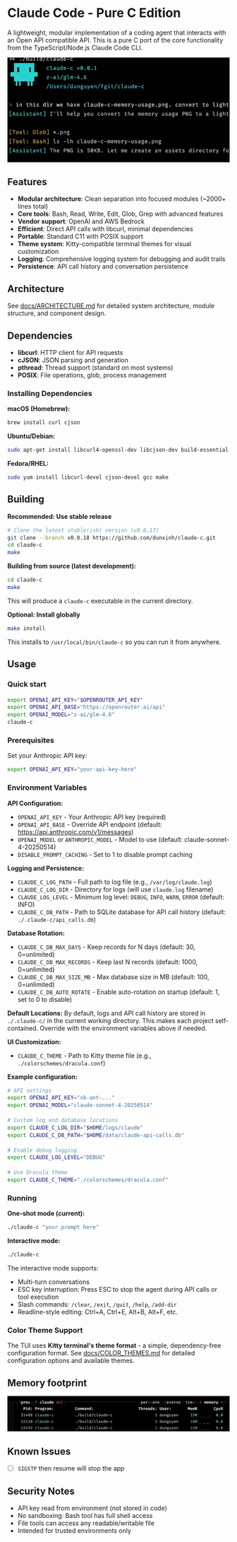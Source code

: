# Claude Code - Pure C Edition

A lightweight, modular implementation of a coding agent that interacts with an Open API compatible API. This is a pure C port of the core functionality from the TypeScript/Node.js Claude Code CLI.

![claude-c preview](assets/images/claude-c-preview.webp)

## Features

- **Modular architecture**: Clean separation into focused modules (~2000+ lines total)
- **Core tools**: Bash, Read, Write, Edit, Glob, Grep with advanced features
- **Vendor support**: OpenAI and AWS Bedrock
- **Efficient**: Direct API calls with libcurl, minimal dependencies
- **Portable**: Standard C11 with POSIX support
- **Theme system**: Kitty-compatible terminal themes for visual customization
- **Logging**: Comprehensive logging system for debugging and audit trails
- **Persistence**: API call history and conversation persistence

## Architecture

See [docs/ARCHITECTURE.md](docs/ARCHITECTURE.md) for detailed system architecture, module structure, and component design.

## Dependencies

- **libcurl**: HTTP client for API requests
- **cJSON**: JSON parsing and generation
- **pthread**: Thread support (standard on most systems)
- **POSIX**: File operations, glob, process management

### Installing Dependencies

**macOS (Homebrew):**
```bash
brew install curl cjson
```

**Ubuntu/Debian:**
```bash
sudo apt-get install libcurl4-openssl-dev libcjson-dev build-essential
```

**Fedora/RHEL:**
```bash
sudo yum install libcurl-devel cjson-devel gcc make
```

## Building

**Recommended: Use stable release**
```bash
# Clone the latest stable(ish) version (v0.0.17)
git clone --branch v0.0.18 https://github.com/dunxinh/claude-c.git
cd claude-c
make
```

**Building from source (latest development):**
```bash
cd claude-c
make
```

This will produce a `claude-c` executable in the current directory.

**Optional: Install globally**
```bash
make install
```

This installs to `/usr/local/bin/claude-c` so you can run it from anywhere.

## Usage

### Quick start

```sh
export OPENAI_API_KEY="$OPENROUTER_API_KEY"
export OPENAI_API_BASE="https://openrouter.ai/api"
export OPENAI_MODEL="z-ai/glm-4.6"
claude-c
```
### Prerequisites

Set your Anthropic API key:
```bash
export OPENAI_API_KEY="your-api-key-here"
```

### Environment Variables

**API Configuration:**
- `OPENAI_API_KEY` - Your Anthropic API key (required)
- `OPENAI_API_BASE` - Override API endpoint (default: https://api.anthropic.com/v1/messages)
- `OPENAI_MODEL` or `ANTHROPIC_MODEL` - Model to use (default: claude-sonnet-4-20250514)
- `DISABLE_PROMPT_CACHING` - Set to 1 to disable prompt caching

**Logging and Persistence:**
- `CLAUDE_C_LOG_PATH` - Full path to log file (e.g., `/var/log/claude.log`)
- `CLAUDE_C_LOG_DIR` - Directory for logs (will use `claude.log` filename)
- `CLAUDE_LOG_LEVEL` - Minimum log level: `DEBUG`, `INFO`, `WARN`, `ERROR` (default: INFO)
- `CLAUDE_C_DB_PATH` - Path to SQLite database for API call history (default: `./.claude-c/api_calls.db`)

**Database Rotation:**
- `CLAUDE_C_DB_MAX_DAYS` - Keep records for N days (default: 30, 0=unlimited)
- `CLAUDE_C_DB_MAX_RECORDS` - Keep last N records (default: 1000, 0=unlimited)
- `CLAUDE_C_DB_MAX_SIZE_MB` - Max database size in MB (default: 100, 0=unlimited)
- `CLAUDE_C_DB_AUTO_ROTATE` - Enable auto-rotation on startup (default: 1, set to 0 to disable)

**Default Locations:**
By default, logs and API call history are stored in `./.claude-c/` in the current working directory. This makes each project self-contained. Override with the environment variables above if needed.

**UI Customization:**
- `CLAUDE_C_THEME` - Path to Kitty theme file (e.g., `./colorschemes/dracula.conf`)

**Example configuration:**
```bash
# API settings
export OPENAI_API_KEY="sk-ant-..."
export OPENAI_MODEL="claude-sonnet-4-20250514"

# Custom log and database locations
export CLAUDE_C_LOG_DIR="$HOME/logs/claude"
export CLAUDE_C_DB_PATH="$HOME/data/claude-api-calls.db"

# Enable debug logging
export CLAUDE_LOG_LEVEL="DEBUG"

# Use Dracula theme
export CLAUDE_C_THEME="./colorschemes/dracula.conf"
```

### Running

**One-shot mode (current):**
```bash
./claude-c "your prompt here"
```

**Interactive mode:**
```bash
./claude-c
```

The interactive mode supports:
- Multi-turn conversations
- ESC key interruption: Press ESC to stop the agent during API calls or tool execution
- Slash commands: `/clear`, `/exit`, `/quit`, `/help`, `/add-dir`
- Readline-style editing: Ctrl+A, Ctrl+E, Alt+B, Alt+F, etc.

### Color Theme Support

The TUI uses **Kitty terminal's theme format** - a simple, dependency-free configuration format. See [docs/COLOR_THEMES.md](docs/COLOR_THEMES.md) for detailed configuration options and available themes.

## Memory footprint

![Memory usage analysis](assets/images/claude-c-memory-usage.webp)

## Known Issues

- [ ] `SIGSTP` then resume will stop the app

## Security Notes

- API key read from environment (not stored in code)
- No sandboxing: Bash tool has full shell access
- File tools can access any readable/writable file
- Intended for trusted environments only
